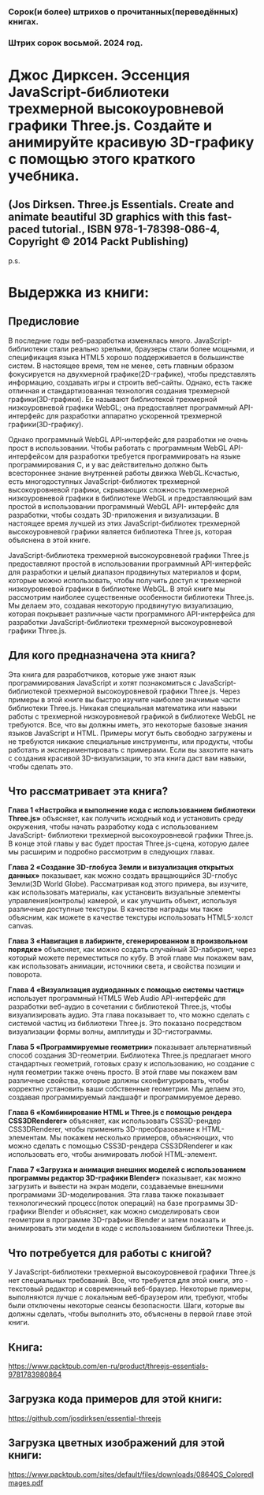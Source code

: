 ### Сорок(и более) штрихов о прочитанных(переведённых) книгах. 
### Штрих сорок восьмой. 2024 год.


# Джос Дирксен. Эссенция JavaScript-библиотеки трехмерной высокоуровневой графики Three.js. Создайте и анимируйте красивую 3D-графику с помощью этого краткого учебника.

##  (Jos Dirksen. Three.js Essentials. Create and animate beautiful 3D graphics with this fast-paced tutorial., ISBN 978-1-78398-086-4, Copyright © 2014 Packt Publishing)

 
p.s.

# Выдержка из книги:


## Предисловие

В последние годы веб-разработка изменялась много. JavaScript- библиотеки стали реально зрелыми, браузеры стали более мощными, и спецификация языка HTML5 хорошо поддерживается в большинстве систем. В настоящее время, тем не менее, сеть главным образом фокусируется на двухмерной графике(2D-графике), чтобы представлять информацию, создавать игры и строить веб-сайты. Однако, есть также отличная и стандартизованная технология создания трехмерной графики(3D-графики). Ее называют библиотекой трехмерной низкоуровневой графики WebGL; она предоставляет программный API-интерфейс для разработки аппаратно ускоренной трехмерной графики(3D-графику).

Однако программный WebGL API-интерфейс для разработки не очень прост в использовании. Чтобы работать с программным WebGL API-интерфейсом для разработки требуется программировать на языке программирования C, и у вас действительно должно быть всестороннее знание внутренней работы движка WebGL.Ксчастью, есть многодоступных JavaScript-библиотек трехмерной высокоуровневой графики, скрывающих сложность трехмерной низкоуровневой графики в библиотеке WebGL и предоставляющий вам простой в использовании программный WebGL API- интерфейс для разработки, чтобы создать 3D-приложения и визуализации. В настоящее время лучшей из этих JavaScript-библиотек трехмерной высокоуровневой графики является библиотека Three.js, которая объяснена в этой книге.

JavaScript-библиотека трехмерной высокоуровневой графики Three.js предоставляют простой в использовании программный API-интерфейс для разработки и целый диапазон продвинутых материалов и форм, которые можно использовать, чтобы получить доступ к трехмерной низкоуровневой графики в библиотеке WebGL. В этой книге мы рассмотрим наиболее существенные особенности библиотеки Three.js. Мы делаем это, создавая некоторую продвинутую визуализацию, которая покрывает различные части программного API-интерфейса для разработки JavaScript-библиотеки трехмерной высокоуровневой графики Three.js.

## Для кого предназначена эта книга?

Эта книга для разработчиков, которые уже знают язык программирования JavaScript и хотят познакомиться с JavaScript- библиотекой трехмерной высокоуровневой графики Three.js. Через примеры в этой книге вы быстро изучите наиболее значимые части библиотеки Three.js. Никакая специальная математика или навыки работы с трехмерной низкоуровневой графикой в библиотеке WebGL не требуются. Все, что вы должны иметь, это некоторые базовые знания языков JavaScript и HTML. Примеры могут быть свободно загружены и не требуются никакие специальные инструменты, или продукты, чтобы работать и экспериментировать с примерами. Если вы захотите начать с создания красивой 3D-визуализации, то эта книга даст вам навыки, чтобы сделать это.

  
 
## Что рассматривает эта книга?

**Глава 1 «Настройка и выполнение кода с использованием библиотеки Three.js»** объясняет, как получить исходный код и установить среду окружения, чтобы начать разработку кода с использованием JavaScript- библиотеки трехмерной высокоуровневой графики Three.js. В конце этой главы у вас будет простая Three.js-сцена, которую далее мы расширим и подробно рассмотрим в следующих главах.

**Глава 2 «Создание 3D-глобуса Земли и визуализация открытых данных»** показывает, как можно создать вращающийся 3D-глобус Земли(3D World Globe). Рассматривая код этого примера, вы изучите, как использовать материалы, как установить визуальные элементы управления(контролы) камерой, и как улучшить объект, используя различные доступные текстуры. В качестве награды мы также объясним, как можете в качестве текстуры использовать HTML5-холст canvas.

**Глава 3 «Навигация в лабиринте, сгенерированном в произвольном порядке»** объясняет, как можно создать случайный 3D-лабиринт, через который можете переместиться по кубу. В этой главе мы покажем вам, как использовать анимации, источники света, и свойства позиции и поворота.

**Глава 4 «Визуализация аудиоданных с помощью системы частиц»** использует программный HTML5 Web Audio API-интерфейс для разработки веб-аудио в сочетании с библиотекой Three.js, чтобы визуализировать аудио. Эта глава показывает то, что можно сделать с системой частиц из библиотеки Three.js. Это показано посредством визуализации формы волны, амплитуды и 3D-гистограммы.

**Глава 5 «Программируемые геометрии»** показывает альтернативный способ создания 3D-геометрии. Библиотека Three.js предлагает много стандартных геометрий, готовых сразу к использованию, но создание с нуля геометрии также очень просто. В этой главе мы покажем вам различные свойства, которые должны сконфигурировать, чтобы корректно установить ваши собственные геометрии. Мы делаем это, создавая программируемый ландшафт и программируемое дерево.

**Глава 6 «Комбинирование HTML и Three.js с помощью рендера CSS3DRenderer»** объясняет, как использовать CSS3D-рендер CSS3DRenderer, чтобы применить 3D-преобразование к HTML-элементам. Мы покажем несколько примеров, объясняющих, что можно сделать с помощью CSS3D-рендера CSS3DRenderer и как использовать его, чтобы анимировать любой HTML-элемент.

**Глава 7 «Загрузка и анимация внешних моделей с использованием программы редактор 3D-графики Blender»** показывает, как можно загрузить и вывести на экран модели, создаваемые внешними программами 3D-моделирования. Эта глава также показывает технологический процесс(поток операций) на базе программы 3D-графики Blender и объясняет, как можно смоделировать свои геометрии в программе 3D-графики Blender и затем показать и анимировать эти модели в коде с использованием библиотеки Three.js.

 
## Что потребуется для работы с книгой?

У JavaScript-библиотеки трехмерной высокоуровневой графики Three.js нет специальных требований. Все, что требуется для этой книги, это - текстовый редактор и современный веб-браузер. Некоторые примеры, выполняются лучше с локальным веб-браузером или, требуют, чтобы были отключены некоторые сеансы безопасности. Шаги, которые вы должны сделать, чтобы выполнить это, объяснены в первой главе этой книги.

## Книга:
https://www.packtpub.com/en-ru/product/threejs-essentials-9781783980864

## Загрузка кода примеров для этой книги:
https://github.com/josdirksen/essential-threejs

## Загрузка цветных изображений для этой книги:
https://www.packtpub.com/sites/default/files/downloads/0864OS_ColoredImages.pdf



